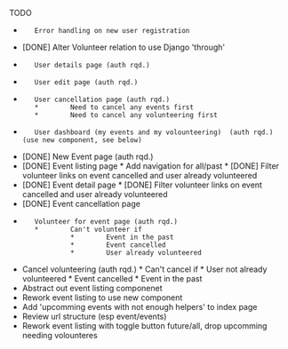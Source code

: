 TODO

*        Error handling on new user registration
* [DONE] Alter Volunteer relation to use Django 'through'
*        User details page (auth rqd.)
*        User edit page (auth rqd.)
*        User cancellation page (auth rqd.)
         *        Need to cancel any events first
         *        Need to cancel any volunteering first
*        User dashboard (my events and my volounteering)  (auth rqd.) (use new component, see below)
* [DONE] New Event page (auth rqd.)
* [DONE] Event listing page
         *        Add navigation for all/past
         * [DONE] Filter volunteer links on event cancelled and user already volunteered
* [DONE] Event detail page
         * [DONE] Filter volunteer links on event cancelled and user already volunteered
* [DONE] Event cancellation page
*        Volunteer for event page (auth rqd.)
         *        Can't volunteer if
                  *        Event in the past
                  *        Event cancelled
                  *        User already volunteered
* Cancel volunteering (auth rqd.)
         *        Can't cancel if
                  *        User not already volunteered
                  *        Event cancelled
                  *        Event in the past
* Abstract out event listing componenet
* Rework event listing to use new component
* Add 'upcomming events with not enough helpers' to index page
* Review url structure (esp event/events)
* Rework event listing with toggle button future/all, drop upcomming needing volounteres
